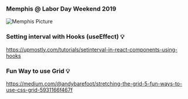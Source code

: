 

### Memphis @ Labor Day Weekend 2019

![Memphis Picture](https://i.imgur.com/BdGMNBT.jpg)


### Setting interval with Hooks (useEffect) 💡
https://upmostly.com/tutorials/setinterval-in-react-components-using-hooks

### Fun Way to use Grid 💡
https://medium.com/@andybarefoot/stretching-the-grid-5-fun-ways-to-use-css-grid-5931166f467f
